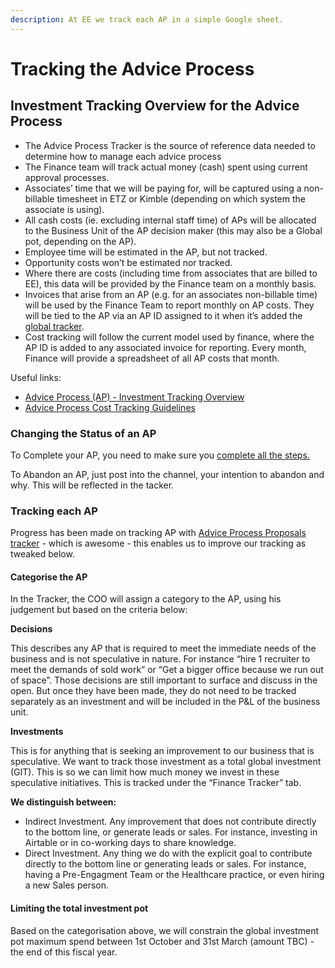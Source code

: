 ```yaml
---
description: At EE we track each AP in a simple Google sheet.
---
```


# Tracking the Advice Process

## Investment Tracking Overview for the Advice Process

* The Advice Process Tracker is the source of reference data needed to determine how to manage each advice process
* The Finance team will track actual money \(cash\) spent using current approval processes.
* Associates’ time that we will be paying for, will be captured using a non-billable timesheet in ETZ or Kimble \(depending on which system the associate is using\).
* All cash costs \(ie. excluding internal staff time\) of APs will be allocated to the Business Unit of the AP decision maker \(this may also be a Global pot, depending on the AP\).
* Employee time will be estimated in the AP, but not tracked.
* Opportunity costs won’t be estimated nor tracked.
* Where there are costs \(including time from associates that are billed to EE\), this data will be provided by the Finance team on a monthly basis.
* Invoices that arise from an AP \(e.g. for an associates non-billable time\) will be used by the Finance Team to report monthly on AP costs. They will be tied to the AP via an AP ID assigned to it when it’s added the [global tracker](https://docs.google.com/spreadsheets/d/1eeu7q0cStaYkM7iU6JlmCqpwvNpglE7E2C7mbxvtfgc/edit?usp=sharing).
* Cost tracking will follow the current model used by finance, where the AP ID is added to any associated invoice for reporting. Every month, Finance will provide a spreadsheet of all AP costs that month.

Useful links:

* [Advice Process \(AP\) - Investment Tracking Overview](https://docs.google.com/document/d/16wbKY9T4hRD2MqpmwTTv20N9q7hDWBygaGw9cqLU1hE/edit?usp=sharing)
* [Advice Process Cost Tracking Guidelines](https://docs.google.com/document/d/16wbKY9T4hRD2MqpmwTTv20N9q7hDWBygaGw9cqLU1hE/edit?usp=sharing)

### Changing the Status of an AP

To Complete your AP, you need to make sure you [complete all the steps.](../how-the-ap-works/learn-and-complete-the-ap.md)

To Abandon an AP, just post into the channel, your intention to abandon and why. This will be reflected in the tacker.

### Tracking each AP

Progress has been made on tracking AP with [Advice Process Proposals tracker](https://docs.google.com/spreadsheets/d/1eeu7q0cStaYkM7iU6JlmCqpwvNpglE7E2C7mbxvtfgc) - which is awesome - this enables us to improve our tracking as tweaked below.

#### Categorise the AP

In the Tracker, the COO will assign a category to the AP, using his judgement but based on the criteria below:

**Decisions**

This describes any AP that is required to meet the immediate needs of the business and is not speculative in nature. For instance “hire 1 recruiter to meet the demands of sold work” or “Get a bigger office because we run out of space”. Those decisions are still important to surface and discuss in the open. But once they have been made, they do not need to be tracked separately as an investment and will be included in the P&L of the business unit.

**Investments**

This is for anything that is seeking an improvement to our business that is speculative. We want to track those investment as a total global investment \(GIT\). This is so we can limit how much money we invest in these speculative initiatives. This is tracked under the “Finance Tracker” tab.

**We distinguish between:**

* Indirect Investment. Any improvement that does not contribute directly to the bottom line, or generate leads or sales. For instance, investing in Airtable or in co-working days to share knowledge.
* Direct Investment. Any thing we do with the explicit goal to contribute directly to the bottom line or generating leads or sales. For instance, having a Pre-Engagment Team or the Healthcare practice, or even hiring a new Sales person.

#### Limiting the total investment pot

Based on the categorisation above, we will constrain the global investment pot maximum spend between 1st October and 31st March \(amount TBC\) - the end of this fiscal year.

